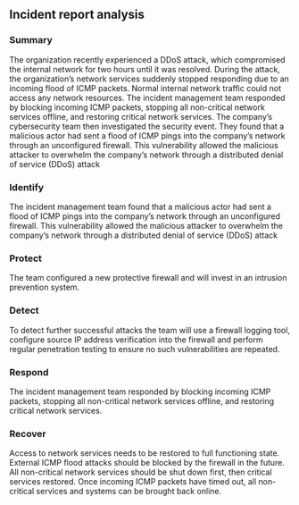 ## Incident report analysis

### Summary
The organization recently experienced a DDoS attack, which compromised the internal network for two hours until it was resolved.
During the attack, the organization’s network services suddenly stopped responding due to an incoming flood of ICMP packets. Normal internal network traffic could not access any network resources. The incident management team responded by blocking incoming ICMP packets, stopping all non-critical network services offline, and restoring critical network services. 
The company’s cybersecurity team then investigated the security event. They found that a malicious actor had sent a flood of ICMP pings into the company’s network through an unconfigured firewall. This vulnerability allowed the malicious attacker to overwhelm the company’s network through a distributed denial of service (DDoS) attack

### Identify
The incident management team found that a malicious actor had sent a flood of ICMP pings into the company’s network through an unconfigured firewall. This vulnerability allowed the malicious attacker to overwhelm the company’s network through a distributed denial of service (DDoS) attack

### Protect
The team configured a new protective firewall and will invest in an intrusion prevention system. 

### Detect
To detect further successful attacks the team will use a firewall logging tool, configure source IP address verification into the firewall and perform regular penetration testing to ensure no such vulnerabilities are repeated. 

### Respond
The incident management team responded by blocking incoming ICMP packets, stopping all non-critical network services offline, and restoring critical network services. 

### Recover
Access to network services needs to be restored to full functioning state. External ICMP flood attacks should be blocked by the firewall in the future. All non-critical network services should be shut down first, then critical services restored. Once incoming ICMP packets have timed out, all non-critical services and systems can be brought back online. 


